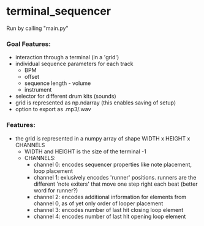 # terminal_sequencer

Run by calling "main.py"

### Goal Features:
- interaction through a terminal (in a 'grid')
- individual sequence parameters for each track
    - BPM
    - offset
    - sequence length - volume
    - instrument
- selector for different drum kits (sounds)
- grid is represented as np.ndarray (this enables saving of setup)
- option to export as .mp3/.wav

### Features:
- the grid is represented in a numpy array of shape WIDTH x HEIGHT x CHANNELS
    - WIDTH and HEIGHT is the size of the terminal -1
    - CHANNELS:
        - channel 0: encodes sequencer properties like note placement, loop placement
        - channel 1: exlusively encodes 'runner' positions. runners are the different 'note exiters' that move one step right each beat (better word for runner?)
        - channel 2: encodes additional information for elements from channel 0, as of yet only order of looper placement
        - channel 3: encodes number of last hit closing loop element
        - channel 4: encodes number of last hit opening loop element


